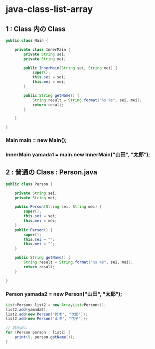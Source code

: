 # java-class-list-array

## 1 : Class 内の Class
```java
public class Main {

    private class InnerMain {
        private String sei;
        private String mei;

        public InnerMain(String sei, String mei) {
            super();
            this.sei = sei;
            this.mei = mei;
        }

        public String getName() {
            String result = String.format("%s %s", sei, mei);
            return result;
        }

    }

}
```
### Main main = new Main();
### InnerMain yamada1 = main.new InnerMain("山田", "太郎");

## 2 : 普通の Class : Person.java
```java
public class Person {

    private String sei;
    private String mei;

    public Person(String sei, String mei) {
        super();
        this.sei = sei;
        this.mei = mei;
    }
    public Person() {
        super();
        this.sei = "";
        this.mei = "";
    }

    public String getName() {
        String result = String.format("%s %s", sei, mei);
        return result;
    }

}
```
### Person yamada2 = new Person("山田", "太郎");
```java
List<Person> list2 = new ArrayList<Person>();
list2.add(yamada2);
list2.add(new Person("鈴木", "次郎"));
list2.add(new Person("山中", "花子"));

// 読み出し
for (Person person : list2) {
    print(5, person.getName());
}
```

